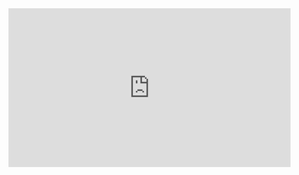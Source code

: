 <iframe width="560" height="315" src="https://www.youtube.com/embed/Clc7lVdKe5I" frameborder="0" allow="autoplay; encrypted-media" allowfullscreen></iframe>
